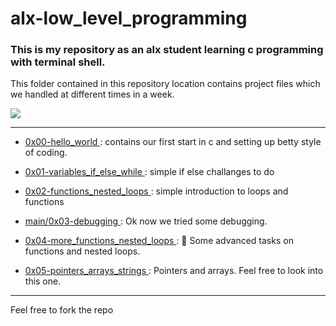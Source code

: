 # alx-low_level_programming
### This is my repository as an alx student learning c programming with terminal shell.
This folder contained in this repository location contains project files which we handled at different times in a week. 

<img src="https://cdn-images-1.medium.com/fit/t/1600/480/0*tc5hGik294F0OmbC"/>
<hr>

- [ 0x00-hello_world ](https://github.com/favourpro/alx-low_level_programming/tree/main/0x00-hello_world): contains our first start in c and setting up betty style of coding.

- [0x01-variables_if_else_while ](https://github.com/favourpro/alx-low_level_programming/tree/main/0x01-variables_if_else_while): simple if else challanges to do 
- [0x02-functions_nested_loops ](https://github.com/favourpro/alx-low_level_programming/tree/main/0x02-functions_nested_loops): simple introduction to loops and functions

- [ main/0x03-debugging ](https://github.com/favourpro/alx-low_level_programming/tree/main/0x03-debugging): Ok now we tried some debugging.
- [ 0x04-more_functions_nested_loops ](https://github.com/favourpro/alx-low_level_programming/tree/main/0x04-more_functions_nested_loops): 🍭 Some advanced tasks on functions and nested loops.
-  [ 0x05-pointers_arrays_strings ](https://github.com/favourpro/alx-low_level_programming/tree/main/0x05-pointers_arrays_strings): Pointers and arrays. Feel free to look into this one.
<hr>
Feel free to fork the repo
